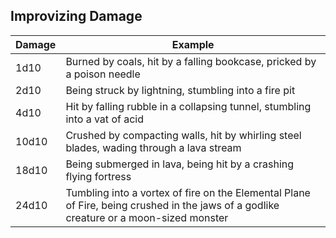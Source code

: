 ## Improvizing Damage

|Damage|Example|
|---|---|
|1d10|Burned by coals, hit by a falling bookcase, pricked by a poison needle|
|2d10|Being struck by lightning, stumbling into a fire pit|
|4d10|Hit by falling rubble in a collapsing tunnel, stumbling into a vat of acid|
|10d10|Crushed by compacting walls, hit by whirling steel blades, wading through a lava stream|
|18d10|Being submerged in lava, being hit by a crashing flying fortress|
|24d10|Tumbling into a vortex of fire on the Elemental Plane of Fire, being crushed in the jaws of a godlike creature or a moon-sized monster|

